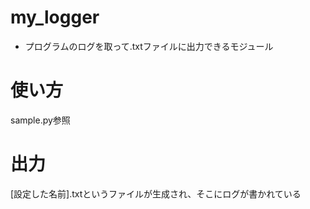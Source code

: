 # my_logger
- プログラムのログを取って.txtファイルに出力できるモジュール

# 使い方
sample.py参照

# 出力
[設定した名前].txtというファイルが生成され、そこにログが書かれている

